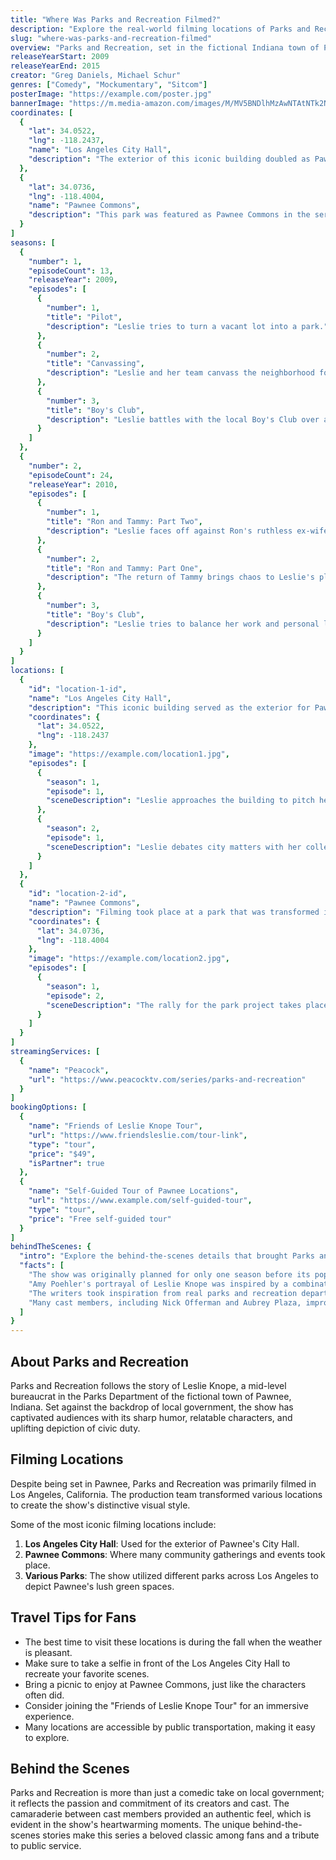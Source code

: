 ```yaml
---
title: "Where Was Parks and Recreation Filmed?"
description: "Explore the real-world filming locations of Parks and Recreation, from Pawnee to various filming locations across California."
slug: "where-was-parks-and-recreation-filmed"
overview: "Parks and Recreation, set in the fictional Indiana town of Pawnee, has captivated audiences with its unique blend of humor and heartwarming moments. Despite being set in Pawnee, the series was primarily filmed in Los Angeles, California."
releaseYearStart: 2009
releaseYearEnd: 2015
creator: "Greg Daniels, Michael Schur"
genres: ["Comedy", "Mockumentary", "Sitcom"]
posterImage: "https://example.com/poster.jpg"
bannerImage: "https://m.media-amazon.com/images/M/MV5BNDlhMzAwNTAtNTk2NS00MTdkLWE3ZWYtMDU0MTFiYmU2ZTc0XkEyXkFqcGc@._V1_SX300.jpg"
coordinates: [
  { 
    "lat": 34.0522, 
    "lng": -118.2437, 
    "name": "Los Angeles City Hall", 
    "description": "The exterior of this iconic building doubled as Pawnee's City Hall."
  },
  { 
    "lat": 34.0736, 
    "lng": -118.4004, 
    "name": "Pawnee Commons", 
    "description": "This park was featured as Pawnee Commons in the series."
  }
]
seasons: [
  {
    "number": 1,
    "episodeCount": 13,
    "releaseYear": 2009,
    "episodes": [
      {
        "number": 1,
        "title": "Pilot",
        "description": "Leslie tries to turn a vacant lot into a park."
      },
      {
        "number": 2,
        "title": "Canvassing",
        "description": "Leslie and her team canvass the neighborhood for support."
      },
      {
        "number": 3,
        "title": "Boy's Club",
        "description": "Leslie battles with the local Boy's Club over a park project."
      }
    ]
  },
  {
    "number": 2,
    "episodeCount": 24,
    "releaseYear": 2010,
    "episodes": [
      {
        "number": 1,
        "title": "Ron and Tammy: Part Two",
        "description": "Leslie faces off against Ron's ruthless ex-wife."
      },
      {
        "number": 2,
        "title": "Ron and Tammy: Part One",
        "description": "The return of Tammy brings chaos to Leslie's plans."
      },
      {
        "number": 3,
        "title": "Boy's Club",
        "description": "Leslie tries to balance her work and personal life."
      }
    ]
  }
]
locations: [
  {
    "id": "location-1-id",
    "name": "Los Angeles City Hall",
    "description": "This iconic building served as the exterior for Pawnee's City Hall throughout the series, showcasing its classic architecture in various scenes.",
    "coordinates": {
      "lat": 34.0522,
      "lng": -118.2437
    },
    "image": "https://example.com/location1.jpg",
    "episodes": [
      {
        "season": 1,
        "episode": 1,
        "sceneDescription": "Leslie approaches the building to pitch her park project."
      },
      {
        "season": 2,
        "episode": 1,
        "sceneDescription": "Leslie debates city matters with her colleagues."
      }
    ]
  },
  {
    "id": "location-2-id",
    "name": "Pawnee Commons",
    "description": "Filming took place at a park that was transformed into the beloved Pawnee Commons, where many outdoor scenes were shot, illustrating the town's community spirit.",
    "coordinates": {
      "lat": 34.0736,
      "lng": -118.4004
    },
    "image": "https://example.com/location2.jpg",
    "episodes": [
      {
        "season": 1,
        "episode": 2,
        "sceneDescription": "The rally for the park project takes place in the park."
      }
    ]
  }
]
streamingServices: [
  {
    "name": "Peacock",
    "url": "https://www.peacocktv.com/series/parks-and-recreation"
  }
]
bookingOptions: [
  {
    "name": "Friends of Leslie Knope Tour",
    "url": "https://www.friendsleslie.com/tour-link",
    "type": "tour",
    "price": "$49",
    "isPartner": true
  },
  {
    "name": "Self-Guided Tour of Pawnee Locations",
    "url": "https://www.example.com/self-guided-tour",
    "type": "tour",
    "price": "Free self-guided tour"
  }
]
behindTheScenes: {
  "intro": "Explore the behind-the-scenes details that brought Parks and Recreation to life, showcasing the dedication of the cast and crew.",
  "facts": [
    "The show was originally planned for only one season before its popularity skyrocketed.",
    "Amy Poehler's portrayal of Leslie Knope was inspired by a combination of real political figures.",
    "The writers took inspiration from real parks and recreation departments across the U.S.",
    "Many cast members, including Nick Offerman and Aubrey Plaza, improvised parts of their dialogue."
  ]
}
---
```


## About Parks and Recreation

Parks and Recreation follows the story of Leslie Knope, a mid-level bureaucrat in the Parks Department of the fictional town of Pawnee, Indiana. Set against the backdrop of local government, the show has captivated audiences with its sharp humor, relatable characters, and uplifting depiction of civic duty.

## Filming Locations

Despite being set in Pawnee, Parks and Recreation was primarily filmed in Los Angeles, California. The production team transformed various locations to create the show's distinctive visual style.

Some of the most iconic filming locations include:

1. **Los Angeles City Hall**: Used for the exterior of Pawnee's City Hall.
2. **Pawnee Commons**: Where many community gatherings and events took place.
3. **Various Parks**: The show utilized different parks across Los Angeles to depict Pawnee's lush green spaces.

## Travel Tips for Fans

- The best time to visit these locations is during the fall when the weather is pleasant.
- Make sure to take a selfie in front of the Los Angeles City Hall to recreate your favorite scenes.
- Bring a picnic to enjoy at Pawnee Commons, just like the characters often did.
- Consider joining the "Friends of Leslie Knope Tour" for an immersive experience.
- Many locations are accessible by public transportation, making it easy to explore.

## Behind the Scenes

Parks and Recreation is more than just a comedic take on local government; it reflects the passion and commitment of its creators and cast. The camaraderie between cast members provided an authentic feel, which is evident in the show's heartwarming moments. The unique behind-the-scenes stories make this series a beloved classic among fans and a tribute to public service.